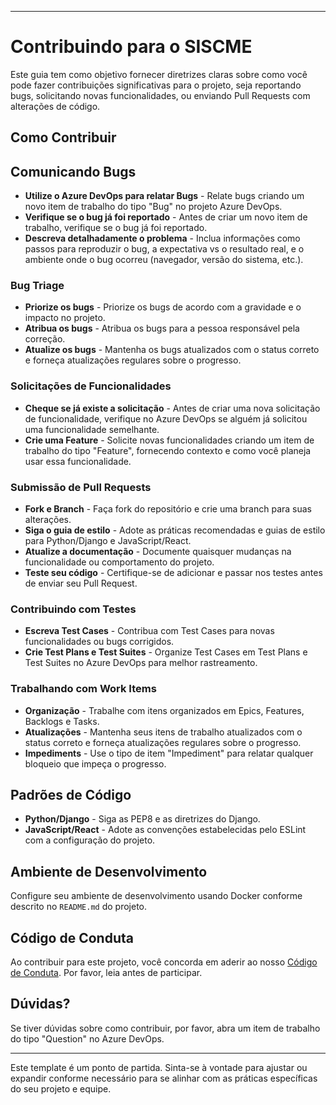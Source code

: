 * * *

Contribuindo para o SISCME
==========================

Este guia tem como objetivo fornecer diretrizes claras sobre como você pode fazer contribuições significativas para o projeto, seja reportando bugs, solicitando novas funcionalidades, ou enviando Pull Requests com alterações de código.

Como Contribuir
---------------

## Comunicando Bugs

*   **Utilize o Azure DevOps para relatar Bugs** - Relate bugs criando um novo item de trabalho do tipo "Bug" no projeto Azure DevOps.
*  **Verifique se o bug já foi reportado** - Antes de criar um novo item de trabalho, verifique se o bug já foi reportado.
*   **Descreva detalhadamente o problema** - Inclua informações como passos para reproduzir o bug, a expectativa vs o resultado real, e o ambiente onde o bug ocorreu (navegador, versão do sistema, etc.).

### Bug Triage

*   **Priorize os bugs** - Priorize os bugs de acordo com a gravidade e o impacto no projeto.
*   **Atribua os bugs** - Atribua os bugs para a pessoa responsável pela correção.
*   **Atualize os bugs** - Mantenha os bugs atualizados com o status correto e forneça atualizações regulares sobre o progresso.


### Solicitações de Funcionalidades

*   **Cheque se já existe a solicitação** - Antes de criar uma nova solicitação de funcionalidade, verifique no Azure DevOps se alguém já solicitou uma funcionalidade semelhante.
*   **Crie uma Feature** - Solicite novas funcionalidades criando um item de trabalho do tipo "Feature", fornecendo contexto e como você planeja usar essa funcionalidade.

### Submissão de Pull Requests

*   **Fork e Branch** - Faça fork do repositório e crie uma branch para suas alterações.
*   **Siga o guia de estilo** - Adote as práticas recomendadas e guias de estilo para Python/Django e JavaScript/React.
*   **Atualize a documentação** - Documente quaisquer mudanças na funcionalidade ou comportamento do projeto.
*   **Teste seu código** - Certifique-se de adicionar e passar nos testes antes de enviar seu Pull Request.

### Contribuindo com Testes

*   **Escreva Test Cases** - Contribua com Test Cases para novas funcionalidades ou bugs corrigidos.
*   **Crie Test Plans e Test Suites** - Organize Test Cases em Test Plans e Test Suites no Azure DevOps para melhor rastreamento.

### Trabalhando com Work Items

*   **Organização** - Trabalhe com itens organizados em Epics, Features, Backlogs e Tasks.
*   **Atualizações** - Mantenha seus itens de trabalho atualizados com o status correto e forneça atualizações regulares sobre o progresso.
*   **Impediments** - Use o tipo de item "Impediment" para relatar qualquer bloqueio que impeça o progresso.

Padrões de Código
-----------------

*   **Python/Django** - Siga as PEP8 e as diretrizes do Django.
*   **JavaScript/React** - Adote as convenções estabelecidas pelo ESLint com a configuração do projeto.

Ambiente de Desenvolvimento
---------------------------

Configure seu ambiente de desenvolvimento usando Docker conforme descrito no `README.md` do projeto.

Código de Conduta
-----------------

Ao contribuir para este projeto, você concorda em aderir ao nosso [Código de Conduta](CODE_OF_CONDUCT.md). Por favor, leia antes de participar.

Dúvidas?
--------

Se tiver dúvidas sobre como contribuir, por favor, abra um item de trabalho do tipo "Question" no Azure DevOps.

* * *

Este template é um ponto de partida. Sinta-se à vontade para ajustar ou expandir conforme necessário para se alinhar com as práticas específicas do seu projeto e equipe.
